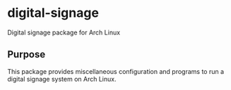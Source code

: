 # digital-signage
Digital signage package for Arch Linux

## Purpose
This package provides miscellaneous configuration and programs to run a digital signage system on Arch Linux.
